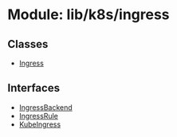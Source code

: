 # Module: lib/k8s/ingress

## Classes

- [Ingress](../classes/lib_k8s_ingress.Ingress.md)

## Interfaces

- [IngressBackend](../interfaces/lib_k8s_ingress.IngressBackend.md)
- [IngressRule](../interfaces/lib_k8s_ingress.IngressRule.md)
- [KubeIngress](../interfaces/lib_k8s_ingress.KubeIngress.md)
